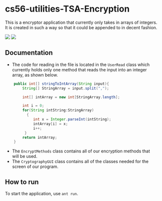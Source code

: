 # cs56-utilities-TSA-Encryption

This is a encryptor application that currently only takes in arrays of integers. It is created in such a way so that it could be appended to in decent fashion.

![](http://i.imgur.com/DxDBcAr.png)
![](http://i.imgur.com/9viUiH2.png)

## Documentation

* The code for reading in the file is located in the `UserRead` class which currently holds only one method that reads the input into an integer array, as shown below.

```java
    public int[] stringToIntArray(String input){
		String[] StringArray = input.split(",");

		int[] intArray = new int[StringArray.length];

		int i = 0;
		for(String intString:StringArray)
	  	  {
			 int x = Integer.parseInt(intString);
			 intArray[i] = x;
			 i++;
	   	 }
		return intArray;
	}
```
* The `EncryptMethods` class contains all of our encryption methods that will be used.
* The `CryptographyGUI` class contains all of the classes needed for the screen of our program.

## How to run 
To start the application, use `ant run`. 